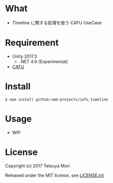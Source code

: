 # What

* Timeline に関する処理を扱う CAFU UseCase

# Requirement

* Unity 2017.3
  * .NET 4.6 (Experimental)
* [CAFU](https://github.com/umm-projects/cafu_core)

# Install

```shell
$ npm install github:umm-projects/cafu_timeline
```

# Usage

* WIP

# License

Copyright (c) 2017 Tetsuya Mori

Released under the MIT license, see [LICENSE.txt](LICENSE.txt)

